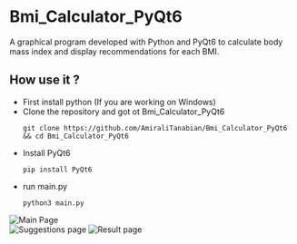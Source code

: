 # Bmi_Calculator_PyQt6
A graphical program developed with Python and PyQt6  to calculate body mass index and display recommendations for each BMI.


## How use it ? 
<ul>
  <li>First install python (If you are working on Windows) </li>
  <li> Clone the repository and got ot Bmi_Calculator_PyQt6 

```git clone https://github.com/AmiraliTanabian/Bmi_Calculator_PyQt6 && cd Bmi_Calculator_PyQt6```

  <li>Install PyQt6</li>
  
```pip install PyQt6```

  <li>run main.py
    
```python3 main.py```
  
  </li>
  </li>
</ul>


<img alt="Main Page" src="Images/main.png"> <br>
<img alt="Suggestions page" src = "Images/3.png">
<img alt="Result page" src="Images/2.png">
